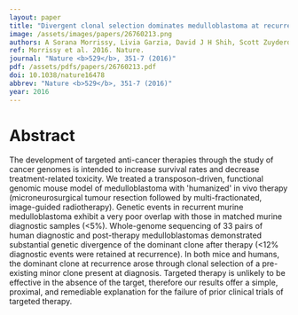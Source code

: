 ```yaml
---
layout: paper
title: "Divergent clonal selection dominates medulloblastoma at recurrence."
image: /assets/images/papers/26760213.png
authors: A Sorana Morrissy, Livia Garzia, David J H Shih, Scott Zuyderduyn, Xi Huang, Patryk Skowron, Marc Remke, Florence M G Cavalli, Vijay Ramaswamy, Patricia E Lindsay, Salomeh Jelveh, Laura K Donovan, Xin Wang, Betty Luu, Kory Zayne, Yisu Li, Chelsea Mayoh, Nina Thiessen, Eloi Mercier, Karen L Mungall, Yusanne Ma, Kane Tse, Thomas Zeng, Karey Shumansky, Andrew J L Roth, Sohrab Shah, Hamza Farooq, Noriyuki Kijima, Borja L Holgado, John J Y Lee, Stuart Matan-Lithwick, Jessica Liu, Stephen C Mack, Alex Manno, K A Michealraj, Carolina Nor, John Peacock, Lei Qin, Juri Reimand, Adi Rolider, Yuan Y Thompson, Xiaochong Wu, Trevor Pugh, Adrian Ally, Mikhail Bilenky, Yaron S N Butterfield, Rebecca Carlsen, Young Cheng, Eric Chuah, Richard D Corbett, Noreen Dhalla, An He, Darlene Lee, Haiyan I Li, William Long, Michael Mayo, Patrick Plettner, Jenny Q Qian, Jacqueline E Schein, Angela Tam, Tina Wong, Inanc Birol, Yongjun Zhao, Claudia C Faria, José Pimentel, Sofia Nunes, Tarek Shalaby, Michael Grotzer, Ian F Pollack, Ronald L Hamilton, Xiao-Nan Li, Anne E Bendel, Daniel W Fults, Andrew W Walter, Toshihiro Kumabe, Teiji Tominaga, V Peter Collins, Yoon-Jae Cho, Caitlin Hoffman, David Lyden, Jeffrey H Wisoff, James H Garvin, Duncan S Stearns, Luca Massimi, Ulrich Schüller, Jaroslav Sterba, Karel Zitterbart, Stephanie Puget, Olivier Ayrault, Sandra E Dunn, Daniela P C Tirapelli, Carlos G Carlotti, Helen Wheeler, Andrew R Hallahan, Wendy Ingram, Tobey J MacDonald, Jeffrey J Olson, Erwin G Van Meir, Ji-Yeoun Lee, Kyu-Chang Wang, Seung-Ki Kim, Byung-Kyu Cho, Torsten Pietsch, Gudrun Fleischhack, Stephan Tippelt, Young Shin Ra, Simon Bailey, Janet C Lindsey, Steven C Clifford, Charles G Eberhart, Michael K Cooper, Roger J Packer, Maura Massimino, Maria Luisa Garre, Ute Bartels, Uri Tabori, Cynthia E Hawkins, Peter Dirks, Eric Bouffet, James T Rutka, Robert J Wechsler-Reya, William A Weiss, Lara S Collier, Adam J Dupuy, Andrey Korshunov, David T W Jones, Marcel Kool, Paul A Northcott, Stefan M Pfister, David A Largaespada, Andrew J Mungall, Richard A Moore, Nada Jabado, Gary D Bader, Steven J M Jones, David Malkin, Marco A Marra, Michael D Taylor
ref: Morrissy et al. 2016. Nature.
journal: "Nature <b>529</b>, 351-7 (2016)"
pdf: /assets/pdfs/papers/26760213.pdf
doi: 10.1038/nature16478
abbrev: "Nature <b>529</b>, 351-7 (2016)"
year: 2016
---
```


<div data-badge-popover="right" data-badge-type="medium-donut" data-doi="10.1038/nature16478" data-hide-no-mentions="true" class="altmetric-embed"></div>

# Abstract

The development of targeted anti-cancer therapies through the study of cancer genomes is intended to increase survival rates and decrease treatment-related toxicity. We treated a transposon-driven, functional genomic mouse model of medulloblastoma with 'humanized' in vivo therapy (microneurosurgical tumour resection followed by multi-fractionated, image-guided radiotherapy). Genetic events in recurrent murine medulloblastoma exhibit a very poor overlap with those in matched murine diagnostic samples (<5%). Whole-genome sequencing of 33 pairs of human diagnostic and post-therapy medulloblastomas demonstrated substantial genetic divergence of the dominant clone after therapy (<12% diagnostic events were retained at recurrence). In both mice and humans, the dominant clone at recurrence arose through clonal selection of a pre-existing minor clone present at diagnosis. Targeted therapy is unlikely to be effective in the absence of the target, therefore our results offer a simple, proximal, and remediable explanation for the failure of prior clinical trials of targeted therapy.

